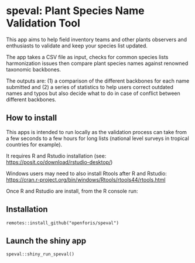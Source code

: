 # speval: Plant Species Name Validation Tool

This app aims to help field inventory teams and other plants observers and 
enthusiasts to validate and keep your species list updated. 

The app takes a CSV file as input, checks for common species lists harmonization issues then compare plant species names against renowned taxonomic backbones. 

The outputs are: (1) a comparison of the different backbones for each name submitted and (2) a series of statistics to help users correct outdated names and typos but also decide what to do in case of conflict between different backbones.


## How to install

This apps is intended to run locally as the validation process can take from a few seconds to a few hours for long lists (national level surveys in tropical countries for example).

It requires R and Rstudio installation (see: https://posit.co/download/rstudio-desktop/)

Windows users may need to also install Rtools after R and Rstudio: https://cran.r-project.org/bin/windows/Rtools/rtools44/rtools.html 

Once R and Rstudio are install, from the R console run:

## Installation

    remotes::install_github("openforis/speval")

## Launch the shiny app

    speval::shiny_run_speval()


